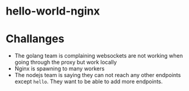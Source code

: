# hello-world-nginx

# Challanges

- The golang team is complaining websockets are not working when going through the proxy but work locally
- Nginx is spawning to many workers
- The nodejs team is saying they can not reach any other endpoints except `hello`. They want to be able to add more endpoints.
